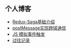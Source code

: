 ## 个人博客

- [Redux-Saga基础介绍](https://github.com/liqiUser/blog/blob/master/blog/Redux-Saga%E5%9F%BA%E7%A1%80%E4%BB%8B%E7%BB%8D.md)
- [postMessage实现跨域通信](https://github.com/liqiUser/blog/blob/master/blog/postMessage%E5%AE%9E%E7%8E%B0%E8%B7%A8%E5%9F%9F%E9%80%9A%E4%BF%A1.md)
- [JS 模拟事件触发](https://github.com/liqiUser/blog/blob/master/blog/JS%20%E6%A8%A1%E6%8B%9F%E4%BA%8B%E4%BB%B6%E8%A7%A6%E5%8F%91.md)
- [过往记录](https://github.com/liqiUser/blog/blob/master/blog/%E8%BF%87%E5%BE%80%E6%80%BB%E7%BB%93.md)
